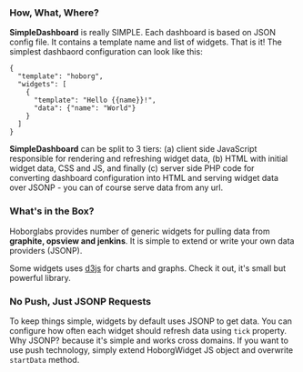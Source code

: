 ### How, What, Where?

**SimpleDashboard** is really SIMPLE. Each dashboard is based on JSON
config file. It contains a template name and list of widgets. That is
it! The simplest dashbaord configuration can look like this:

~~~
{
  "template": "hoborg",
  "widgets": [
    {
      "template": "Hello {{name}}!",
      "data": {"name": "World"}
    }
  ]
}
~~~

**SimpleDashboard** can be split to 3 tiers: (a) client side 
JavaScript responsible for rendering and refreshing widget data, (b)
HTML with initial widget data, CSS and JS, and finally (c) server side
PHP code for converting dashboard configuration into HTML and serving
widget data over JSONP - you can of course serve data from any url.



### What's in the Box?

Hoborglabs provides number of generic widgets for pulling data from
**graphite, opsview and jenkins**. It is simple to extend or write your
own data providers (JSONP).

Some widgets uses [d3js](http://d3js.org) for charts and graphs. Check
it out, it's small but powerful library.



### No Push, Just JSONP Requests

To keep things simple, widgets by default uses JSONP to get data. You
can configure how often each widget should refresh data using `tick`
property.  
Why JSONP? because it's simple and works cross domains. If you want to
use push technology, simply extend HoborgWidget JS object and overwrite
`startData` method.



<!-- 
Each widget JSON object can be extended by PHP 

You can of course extend widget configuration with php scripts, but not
only!

You can display external or internal static files, and you can even call CGI scripts as long as it returns json widget object.

The beauty of SimpleDashboard is in its simplicity. There are only THREE reserved keys (1) "body", (2) "head" - you will find more about "head" in next section - and (3) "reload". Widget body is stored in ... "body". But wait ... what about Phobjects? The answer is simple - you can assign a lambda function to "body" and it will be executed to get your widget body!
-->
